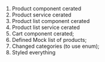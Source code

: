 1) Product component cerated
2) Product service cerated
3) Product list component cerated
4) Product list service cerated
5) Cart component cerated;
6) Defined Mock list of products;
7) Changed categories (to use enum);
8) Styled everything

